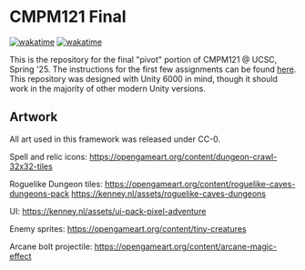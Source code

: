 # CMPM121 Final

[![wakatime](https://wakatime.com/badge/user/6c1b4d80-35ad-487a-a081-efc861c8d411/project/a17e7dac-2951-4f6c-b0a3-b7d38ca500e8.svg)](https://wakatime.com/badge/user/6c1b4d80-35ad-487a-a081-efc861c8d411/project/a17e7dac-2951-4f6c-b0a3-b7d38ca500e8)
[![wakatime](https://wakatime.com/badge/user/6c1b4d80-35ad-487a-a081-efc861c8d411/project/0af5b64f-3ba4-4ac0-b3d4-d487ac8ee09f.svg)](https://wakatime.com/badge/user/6c1b4d80-35ad-487a-a081-efc861c8d411/project/0af5b64f-3ba4-4ac0-b3d4-d487ac8ee09f)

This is the repository for the final "pivot" portion of CMPM121 @ UCSC, Spring
'25. The instructions for the first few assignments can be found
[here](https://yawgmoth.github.io/CMPM121/assignments/assignment4.html). This
repository was designed with Unity 6000 in mind, though it should work in the
majority of other modern Unity versions.

## Artwork

All art used in this framework was released under CC-0.

Spell and relic icons:
<https://opengameart.org/content/dungeon-crawl-32x32-tiles>

Roguelike Dungeon tiles:
<https://opengameart.org/content/roguelike-caves-dungeons-pack>
<https://kenney.nl/assets/roguelike-caves-dungeons>

UI: <https://kenney.nl/assets/ui-pack-pixel-adventure>

Enemy sprites: <https://opengameart.org/content/tiny-creatures>

Arcane bolt projectile: <https://opengameart.org/content/arcane-magic-effect>
